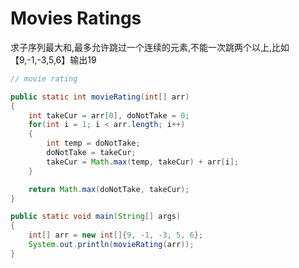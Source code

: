 # Movies Ratings

求子序列最大和,最多允许跳过一个连续的元素,不能一次跳两个以上,比如【9,-1,-3,5,6】输出19

```java
// movie rating

public static int movieRating(int[] arr)
{
	int takeCur = arr[0], doNotTake = 0;
	for(int i = 1; i < arr.length; i++)
	{
		int temp = doNotTake;
		doNotTake = takeCur;
		takeCur = Math.max(temp, takeCur) + arr[i];
	}

	return Math.max(doNotTake, takeCur);
}

public static void main(String[] args)
{
	int[] arr = new int[]{9, -1, -3, 5, 6};
	System.out.println(movieRating(arr));
}
```

